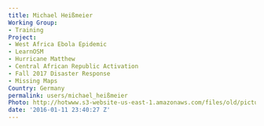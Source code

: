 ```yaml
---
title: Michael Heißmeier
Working Group:
- Training
Project:
- West Africa Ebola Epidemic
- LearnOSM
- Hurricane Matthew
- Central African Republic Activation
- Fall 2017 Disaster Response
- Missing Maps
Country: Germany
permalink: users/michael_heißmeier
Photo: http://hotwww.s3-website-us-east-1.amazonaws.com/files/old/pictures/picture-322-1452592487.jpg
date: '2016-01-11 23:40:27 Z'
---
```


